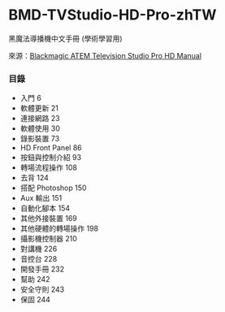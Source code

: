 # BMD-TVStudio-HD-Pro-zhTW
黑魔法導播機中文手冊 (學術學習用)

來源：[Blackmagic ATEM Television Studio Pro HD Manual](http://support.vikinglighting.co.uk/downloads/Blackmagic%20ATEM%20Television%20Studio%20Pro%20HD%20Manual.pdf)

### 目錄
- 入門 6
- 軟體更新 21
- 連接網路 23
- 軟體使用 30
- 錄影裝置 73
- HD Front Panel 86
- 按鈕與控制介紹 93
- 轉場流程操作 108
- 去背 124
- 搭配 Photoshop 150
- Aux 輸出 151
- 自動化腳本 154
- 其他外接裝置 169
- 其他硬體的轉場操作 198
- 攝影機控制器 210
- 對講機 226
- 音控台 228
- 開發手冊 232
- 幫助 242
- 安全守則 243
- 保固 244

